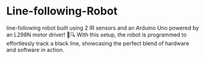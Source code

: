 # Line-following-Robot
  line-following robot built using 2 IR sensors and an Arduino Uno powered by an L298N motor driver! 🤖🔍 With this setup, the robot is programmed to effortlessly track a black line, showcasing the perfect blend of hardware and software in action.
